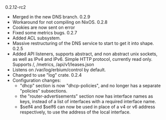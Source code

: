 0.2.12-rc2
   - Merged in the new DNS branch.
0.2.9
   - Workaround for not compiling on NixOS.
0.2.8
   - Cookies are now sent on error
   - Fixed some metrics bugs.
0.2.7
   - Added ACL subsystem.
   - Massive restructuring of the DNS service to start to get it into shape.
0.2.5
   - Added API listeners, supports abstract, and non abstract unix sockets, as well as IPv4 and IPv6.
     Simple HTTP protocol, currently read only. Supports /, /metrics, /api/v1/leases.json
   - Listens on /var/log/erbium/control by default.
   - Changed to use "log" crate.
0.2.4
 - Configuration changes:
   - "dhcp" section is now "dhcp-policies", and no longer has a separate "policies" subsections.
   - the "router-advertisements" section now has interface names as keys, instead of a list of interfaces with a
     required interface name.
   - $self4 and $self6 can now be used in place of a v4 or v6 address respectively, to use the address of the
     local interface.
